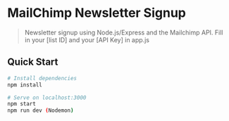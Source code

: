 # MailChimp Newsletter Signup

> Newsletter signup using Node.js/Express and the Mailchimp API. Fill in your [list ID] and your [API Key] in app.js

## Quick Start

```bash
# Install dependencies
npm install

# Serve on localhost:3000
npm start
npm run dev (Nodemon)
```
